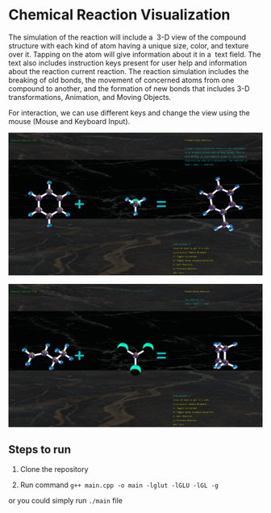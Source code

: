 # Chemical Reaction Visualization

The simulation of the reaction will include a ​ 3-D view​ of the compound structure with each kind of atom having a unique size, color​, and texture over it. Tapping on the atom will give information about it in a ​ text field. The
text also includes instruction keys present for user help and information about the reaction current reaction.
The reaction simulation includes the breaking of old bonds, the movement of concerned atoms from one compound to another, and the formation of new bonds that includes 3-D transformations, Animation, and Moving Objects.

For interaction, we can use different keys and change the view using the mouse (Mouse and​ Keyboard Input​).


![Screenshot of Reaction](https://github.com/jhalak27/Chemical-reaction-visualization/blob/main/screenshots/reaction-eg2.png)

![Screenshot of Reaction](https://github.com/jhalak27/Chemical-reaction-visualization/blob/main/screenshots/reaction-eg1.png)

## Steps to run

1. Clone the repository

2. Run command
   `g++ main.cpp -o main -lglut -lGLU -lGL -g`

or you could simply run `./main` file
